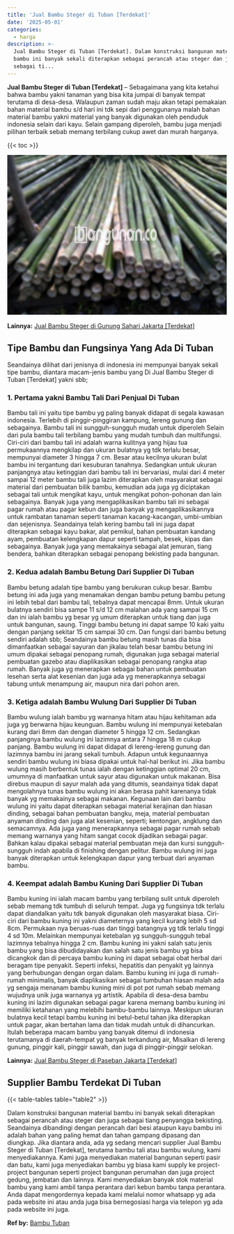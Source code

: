 ```yaml
---
title: 'Jual Bambu Steger di Tuban [Terdekat]'
date: '2025-05-01'
categories:
  - harga
description: >-
  Jual Bambu Steger di Tuban [Terdekat]. Dalam konstruksi bangunan material
  bambu ini banyak sekali diterapkan sebagai perancah atau steger dan juga
  sebagai ti...
---
```


**Jual Bambu Steger di Tuban \[Terdekat\]** – Sebagaimana yang kita ketahui bahwa bambu yakni tanaman yang bisa kita jumpai di banyak tempat terutama di desa-desa. Walaupun zaman sudah maju akan tetapi pemakaian bahan material bambu s/d hari ini tdk sepi dari penggunanya malah bahan material bambu yakni material yang banyak digunakan oleh penduduk indonesia selain dari kayu. Selain gampang diperoleh, bambu juga menjadi pilihan terbaik sebab memang terbilang cukup awet dan murah harganya.

{{< toc >}}

![Jual Bambu Steger di Tuban [Terdekat]](/images/jual-bambu-tali-24.png)

**Lainnya:** [Jual Bambu Steger di Gunung Sahari Jakarta \[Terdekat\]](https://bambu.bangunan.co/jual-bambu-steger-di-gunung-sahari-jakarta-terdekat/)

## Tipe Bambu dan Fungsinya Yang Ada Di Tuban

Seandainya dilihat dari jenisnya di indonesia ini mempunyai banyak sekali tipe bambu, diantara macam-jenis bambu yang Di Jual Bambu Steger di Tuban \[Terdekat\] yakni sbb;

### 1\. Pertama yakni Bambu Tali Dari Penjual Di Tuban

Bambu tali ini yaitu tipe bambu yg paling banyak didapat di segala kawasan indonesia. Terlebih di pinggir-pinggiran kampung, lereng gunung dan sebagainya. Bambu tali ini sungguh-sungguh mudah untuk diperoleh Selain dari pula bambu tali terbilang bambu yang mudah tumbuh dan multifungsi. Ciri-ciri dari bambu tali ini adalah warna kulitnya yang hijau tua permukaannya mengkilap dan ukuran bulatnya yg tdk terlalu besar, mempunyai diameter 3 hingga 7 cm. Besar atau kecilnya ukuran bulat bambu ini tergantung dari kesuburan tanahnya. Sedangkan untuk ukuran panjangnya atau ketinggian dari bambu tali ini bervariasi, mulai dari 4 meter sampai 12 meter bambu tali juga lazim diterapkan oleh masyarakat sebagai material dari pembuatan bilik bambu, kemudian ada juga yg diciptakan sebagai tali untuk mengikat kayu, untuk mengikat pohon-pohonan dan lain sebagainya. Banyak juga yang mengaplikasikan bambu tali ini sebagai pagar rumah atau pagar kebun dan juga banyak yg mengaplikasikannya untuk rambatan tanaman seperti tanaman kacang-kacangan, umbi-umbian dan sejenisnya. Seandainya telah kering bambu tali ini juga dapat diterapkan sebagai kayu bakar, alat pemikul, bahan pembuatan kandang ayam, pembuatan kelengkapan dapur seperti tampah, besek, kipas dan sebagainya. Banyak juga yang memakainya sebagai alat jemuran, tiang bendera, bahkan diterapkan sebagai penopang bekisting pada bangunan.

### 2\. Kedua adalah Bambu Betung Dari Supplier Di Tuban

Bambu betung adalah tipe bambu yang berukuran cukup besar. Bambu betung ini ada juga yang menamakan dengan bambu petung bambu petung ini lebih tebal dari bambu tali, tebalnya dapat mencapai 8mm. Untuk ukuran bulatnya sendiri bisa sampe 11 s/d 12 cm malahan ada yang sampai 15 cm dan ini ialah bambu yg besar yg umum diterapkan untuk tiang dan juga untuk bangunan, saung. Tinggi bambu betung ini dapat sampe 10 kaki yaitu dengan panjang sekitar 15 cm sampai 30 cm. Dan fungsi dari bambu betung sendiri adalah sbb; Seandainya bambu betung masih tunas dia bisa dimanfaatkan sebagai sayuran dan jikalau telah besar bambu betung ini umum dipakai sebagai penopang rumah, digunakan juga sebagai material pembuatan gazebo atau diaplikasikan sebagai penopang rangka atap rumah. Banyak juga yg menerapkan sebagai bahan untuk pembuatan lesehan serta alat kesenian dan juga ada yg menerapkannya sebagai tabung untuk menampung air, maupun nira dari pohon aren.

### 3\. Ketiga adalah Bambu Wulung Dari Supplier Di Tuban

Bambu wulung ialah bambu yg warnanya hitam atau hijau kehitaman ada juga yg berwarna hijau keunguan. Bambu wulung ini mempunyai ketebalan kurang dari 8mm dan dengan diameter 5 hingga 12 cm. Sedangkan panjangnya bambu wulung ini lazimnya antara 7 hingga 18 m cukup panjang. Bambu wulung ini dapat didapat di lereng-lereng gunung dan lazimnya bambu ini jarang sekali tumbuh. Adapun untuk kegunaannya sendiri bambu wulung ini biasa dipakai untuk hal-hal berikut ini. Jika bambu wulung masih berbentuk tunas ialah dengan ketinggian optimal 20 cm, umumnya di manfaatkan untuk sayur atau digunakan untuk makanan. Bisa direbus maupun di sayur malah ada yang ditumis, seandainya tidak dapat mengolahnya tunas bambu wulung ini akan berasa pahit karenanya tidak banyak yg memakainya sebagai makanan. Kegunaan lain dari bambu wulung ini yaitu dapat diterapkan sebagai material kerajinan dan hiasan dinding, sebagai bahan pembuatan bangku, meja, material pembuatan anyaman dinding dan juga alat kesenian, seperti; kentongan, angklung dan semacamnya. Ada juga yang menerapkannya sebagai pagar rumah sebab memang warnanya yang hitam sangat cocok dijadikan sebagai pagar. Bahkan kalau dipakai sebagai material pembuatan meja dan kursi sungguh-sungguh indah apabila di finishing dengan pelitur. Bambu wulung ini juga banyak diterapkan untuk kelengkapan dapur yang terbuat dari anyaman bambu.

### 4\. Keempat adalah Bambu Kuning Dari Supplier Di Tuban

Bambu kuning ini ialah macam bambu yang terbilang sulit untuk diperoleh sebab memang tdk tumbuh di seluruh tempat. Juga yg fungsinya tdk terlalu dapat diandalkan yaitu tdk banyak digunakan oleh masyarakat biasa. Ciri-ciri dari bambu kuning ini yakni diameternya yang kecil kurang lebih 5 sd 8cm. Permukaan nya beruas-ruas dan tinggi batangnya yg tdk terlalu tinggi 4 sd 10m. Melainkan mempunyai ketebalan yg sungguh-sungguh tebal lazimnya tebalnya hingga 2 cm. Bambu kuning ini yakni salah satu jenis bambu yang bisa dibudidayakan dan salah satu jenis bambu yg bisa dicangkok dan di percaya bambu kuning ini dapat sebagai obat herbal dari beragam tipe penyakit. Seperti infeksi, hepatitis dan penyakit yg lainnya yang berhubungan dengan organ dalam. Bambu kuning ini juga di rumah-rumah minimalis, banyak diaplikasikan sebagai tumbuhan hiasan malah ada yg sengaja menanam bambu kuning mini di pot pot rumah sebab memang wujudnya unik juga warnanya yg artistik. Apabila di desa-desa bambu kuning ini lazim digunakan sebagai pagar karena memang bambu kuning ini memiliki ketahanan yang melebihi bambu-bambu lainnya. Meskipun ukuran bulatnya kecil tetapi bambu kuning ini betul-betul tahan jika diterapkan untuk pagar, akan bertahan lama dan tidak mudah untuk di dihancurkan. Itulah beberapa macam bambu yang banyak ditemui di indonesia terutamanya di daerah-tempat yg banyak terkandung air, Misalkan di lereng gunung, pinggir kali, pinggir sawah, dan juga di pinggir-pinggir selokan.

**Lainnya:** [Jual Bambu Steger di Paseban Jakarta \[Terdekat\]](https://bambu.bangunan.co/jual-bambu-steger-di-paseban-jakarta-terdekat/)

## Supplier Bambu Terdekat Di Tuban

{{< table-tables table="table2" >}}

Dalam konstruksi bangunan material bambu ini banyak sekali diterapkan sebagai perancah atau steger dan juga sebagai tiang penyangga bekisting. Seandainya dibandingi dengan perancah dari besi ataupun kayu bambu ini adalah bahan yang paling hemat dan tahan gampang dipasang dan diungkap. Jika diantara anda, ada yg sedang mencari supplier Jual Bambu Steger di Tuban \[Terdekat\], terutama bambu tali atau bambu wulung, kami menyediakannya. Kami juga menyediakan material bangunan seperti pasir dan batu, kami juga menyediakan bambu yg biasa kami supply ke project-project bangunan seperti project bangunan perumahan dan juga project gedung, jembatan dan lainnya. Kami menyediakan banyak stok material bambu yang kami ambil tanpa perantara dari kebun bambu tanpa perantara. Anda dapat mengordernya kepada kami melalui nomor whatsapp yg ada pada website ini atau anda juga bisa bernegosiasi harga via telepon yg ada pada website ini juga.

**Ref by:** [Bambu Tuban](https://id.wikipedia.org/wiki/Bambu)

